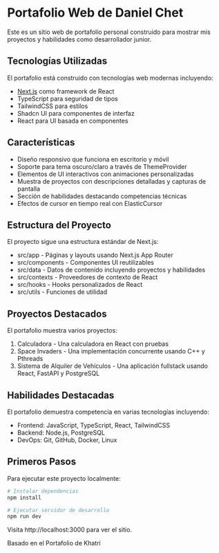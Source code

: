 # Portafolio Web de Daniel Chet

Este es un sitio web de portafolio personal construido para mostrar mis proyectos y habilidades como desarrollador junior.

## Tecnologías Utilizadas

El portafolio está construido con tecnologías web modernas incluyendo:

- [Next.js](https://nextjs.org/) como framework de React
- TypeScript para seguridad de tipos
- TailwindCSS para estilos
- Shadcn UI para componentes de interfaz
- React para UI basada en componentes

## Características

- Diseño responsivo que funciona en escritorio y móvil
- Soporte para tema oscuro/claro a través de ThemeProvider
- Elementos de UI interactivos con animaciones personalizadas
- Muestra de proyectos con descripciones detalladas y capturas de pantalla
- Sección de habilidades destacando competencias técnicas
- Efectos de cursor en tiempo real con ElasticCursor

## Estructura del Proyecto

El proyecto sigue una estructura estándar de Next.js:

- src/app - Páginas y layouts usando Next.js App Router
- src/components - Componentes UI reutilizables
- src/data - Datos de contenido incluyendo proyectos y habilidades
- src/contexts - Proveedores de contexto de React
- src/hooks - Hooks personalizados de React
- src/utils - Funciones de utilidad

## Proyectos Destacados

El portafolio muestra varios proyectos:

1. Calculadora - Una calculadora en React con pruebas
2. Space Invaders - Una implementación concurrente usando C++ y Pthreads
3. Sistema de Alquiler de Vehículos - Una aplicación fullstack usando React, FastAPI y PostgreSQL

## Habilidades Destacadas

El portafolio demuestra competencia en varias tecnologías incluyendo:

- Frontend: JavaScript, TypeScript, React, TailwindCSS
- Backend: Node.js, PostgreSQL
- DevOps: Git, GitHub, Docker, Linux

## Primeros Pasos

Para ejecutar este proyecto localmente:

```bash
# Instalar dependencias
npm install

# Ejecutar servidor de desarrollo
npm run dev
```

Visita http://localhost:3000 para ver el sitio.

Basado en el Portafolio de Khatri
